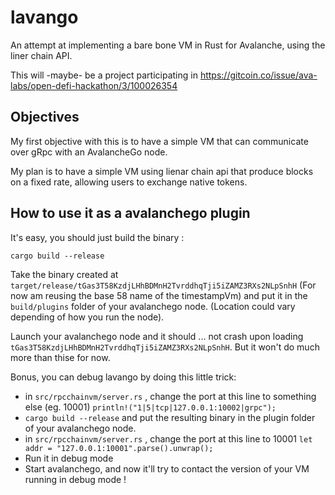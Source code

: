 # lavango
An attempt at implementing a bare bone VM in Rust for Avalanche, using the liner chain API.

This will -maybe- be a project participating in https://gitcoin.co/issue/ava-labs/open-defi-hackathon/3/100026354

## Objectives

My first objective with this is to have a simple VM that can communicate over gRpc with an AvalancheGo node.

My plan is to have a simple VM using lienar chain api that produce blocks on a fixed rate, allowing users to exchange 
native tokens.

## How to use it as a avalanchego plugin

It's easy, you should just build the binary : 
```shell
cargo build --release
```

Take the binary created at `target/release/tGas3T58KzdjLHhBDMnH2TvrddhqTji5iZAMZ3RXs2NLpSnhH` (For now am reusing the 
base 58 name of the timestampVm) and put it in the `build/plugins` folder of your avalanchego node. (Location could vary
depending of how you run the node).

Launch your avalanchego node and it should ... not crash upon loading `tGas3T58KzdjLHhBDMnH2TvrddhqTji5iZAMZ3RXs2NLpSnhH`.
But it won't do much more than thise for now.

Bonus, you can debug lavango by doing this little trick: 
- in `src/rpcchainvm/server.rs` , change the port at this line to something else (eg. 10001) `println!("1|5|tcp|127.0.0.1:10002|grpc");`
- `cargo build --release` and put the resulting binary in the plugin folder of your avalanchego node.
- in `src/rpcchainvm/server.rs` , change the port at this line to 10001 `let addr = "127.0.0.1:10001".parse().unwrap();`
- Run it in debug mode
- Start avalanchego, and now it'll try to contact the version of your VM running in debug mode !


